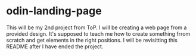 # odin-landing-page

This will be my 2nd project from ToP. I will be creating a web page from a provided design. It's supposed to teach me how to create something frrom scratch
and get elements in the right positions. I will be revisitting this README after I have ended the project.
